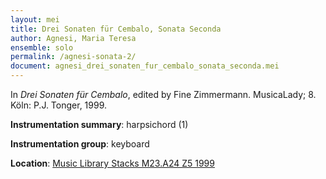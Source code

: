 ```yaml
---
layout: mei
title: Drei Sonaten für Cembalo, Sonata Seconda
author: Agnesi, Maria Teresa
ensemble: solo 
permalink: /agnesi-sonata-2/
document: agnesi_drei_sonaten_fur_cembalo_sonata_seconda.mei
---
```


In *Drei Sonaten für Cembalo*, edited by Fine Zimmermann. MusicaLady; 8. Köln: P.J. Tonger, 1999.  

**Instrumentation summary**: harpsichord (1)

**Instrumentation group**: keyboard 

**Location**: <a href="https://tufts-primo.hosted.exlibrisgroup.com/permalink/f/bnf7qa/01TUN_ALMA21102808270003851" target="_blank">Music Library Stacks M23.A24 Z5 1999</a>

